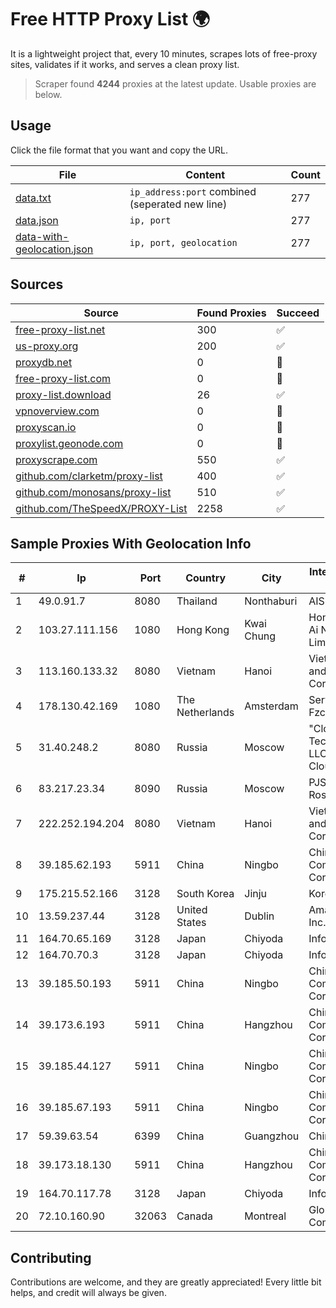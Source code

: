 
# Free HTTP Proxy List 🌍

It is a lightweight project that, every 10 minutes, scrapes lots of free-proxy sites, validates if it works, and serves a clean proxy list.


> Scraper found **4244** proxies at the latest update. Usable proxies are below.

## Usage

Click the file format that you want and copy the URL.


|File|Content|Count|
|----|-------|-----|
|[data.txt](https://raw.githubusercontent.com/themiralay/Proxy-List-World/master/data.txt)|`ip_address:port` combined (seperated new line)|277|
|[data.json](https://raw.githubusercontent.com/themiralay/Proxy-List-World/master/data.json)|`ip, port`|277|
|[data-with-geolocation.json](https://raw.githubusercontent.com/themiralay/Proxy-List-World/master/data-with-geolocation.json)|`ip, port, geolocation`|277|

## Sources

|Source|Found Proxies|Succeed|
|------|-------------|-------|
|[free-proxy-list.net](https://free-proxy-list.net)|300|✅|
|[us-proxy.org](https://www.us-proxy.org)|200|✅|
|[proxydb.net](http://proxydb.net)|0|🚫|
|[free-proxy-list.com](https://free-proxy-list.com/?page=&port=&type%5B%5D=http&type%5B%5D=https&up_time=0&search=Search)|0|🚫|
|[proxy-list.download](https://www.proxy-list.download/HTTP)|26|✅|
|[vpnoverview.com](https://vpnoverview.com/privacy/anonymous-browsing/free-proxy-servers)|0|🚫|
|[proxyscan.io](https://www.proxyscan.io)|0|🚫|
|[proxylist.geonode.com](https://proxylist.geonode.com/api/proxy-list?limit=300&page=1&sort_by=lastChecked&sort_type=desc&protocols=http,https)|0|🚫|
|[proxyscrape.com](https://api.proxyscrape.com/v2/?request=displayproxies&protocol=http&timeout=10000&country=all&ssl=all&anonymity=all)|550|✅|
|[github.com/clarketm/proxy-list](https://raw.githubusercontent.com/clarketm/proxy-list/master/proxy-list-raw.txt)|400|✅|
|[github.com/monosans/proxy-list](https://raw.githubusercontent.com/monosans/proxy-list/main/proxies/http.txt)|510|✅|
|[github.com/TheSpeedX/PROXY-List](https://raw.githubusercontent.com/TheSpeedX/PROXY-List/master/http.txt)|2258|✅|


## Sample Proxies With Geolocation Info

|#|Ip|Port|Country|City|Internet Service Provider|
|-|--|----|-------|----|-------------------------|
|1|49.0.91.7|8080|Thailand|Nonthaburi|AIS-Fibre|
|2|103.27.111.156|1080|Hong Kong|Kwai Chung|Hong Kong San Ai Net Int'l Limited|
|3|113.160.133.32|8080|Vietnam|Hanoi|VietNam Post and Telecom Corporation|
|4|178.130.42.169|1080|The Netherlands|Amsterdam|Servers Tech Fzco|
|5|31.40.248.2|8080|Russia|Moscow|"Cloud Technologies" LLC trading as Cloud.ru|
|6|83.217.23.34|8090|Russia|Moscow|PJSC Rostelecom|
|7|222.252.194.204|8080|Vietnam|Hanoi|VietNam Post and Telecom Corporation|
|8|39.185.62.193|5911|China|Ningbo|China Mobile Communications Corporation|
|9|175.215.52.166|3128|South Korea|Jinju|Korea Telecom|
|10|13.59.237.44|3128|United States|Dublin|Amazon.com, Inc.|
|11|164.70.65.169|3128|Japan|Chiyoda|InfoSphere|
|12|164.70.70.3|3128|Japan|Chiyoda|InfoSphere|
|13|39.185.50.193|5911|China|Ningbo|China Mobile Communications Corporation|
|14|39.173.6.193|5911|China|Hangzhou|China Mobile Communications Corporation|
|15|39.185.44.127|5911|China|Ningbo|China Mobile Communications Corporation|
|16|39.185.67.193|5911|China|Ningbo|China Mobile Communications Corporation|
|17|59.39.63.54|6399|China|Guangzhou|Chinanet|
|18|39.173.18.130|5911|China|Hangzhou|China Mobile Communications Corporation|
|19|164.70.117.78|3128|Japan|Chiyoda|InfoSphere|
|20|72.10.160.90|32063|Canada|Montreal|GloboTech Communications|



## Contributing

Contributions are welcome, and they are greatly appreciated! Every
little bit helps, and credit will always be given.

